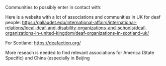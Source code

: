 Communities to possibly enter in contact with:

Here is a website with a lot of associations and communities in UK for deaf people: https://gallaudet.edu/international-affairs/international-relations/local-deaf-and-disability-organizations-and-schools/deaf-organizations-in-united-kingdom/deaf-organizations-in-scotland-uk/

For Scotland: https://deafaction.org/

More reseach is needed to find relevant associations for America (State Specific) and China (especially in Beijing
